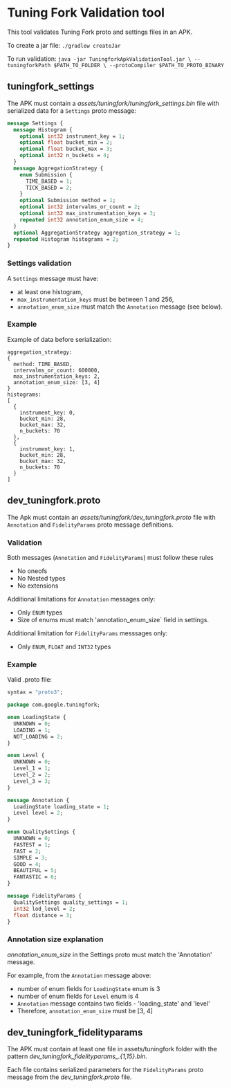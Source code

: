 # Tuning Fork Validation tool

This tool validates Tuning Fork proto and settings files in an APK.

To create a jar file:
`./gradlew createJar`

To run validation:
`java -jar TuningforkApkValidationTool.jar \
  --tuningforkPath $PATH_TO_FOLDER \
  --protoCompiler $PATH_TO_PROTO_BINARY`

## tuningfork_settings

The APK must contain a *assets/tuningfork/tuningfork_settings.bin* file with
serialized data for a `Settings` proto message:

```proto
message Settings {
  message Histogram {
    optional int32 instrument_key = 1;
    optional float bucket_min = 2;
    optional float bucket_max = 3;
    optional int32 n_buckets = 4;
  }
  message AggregationStrategy {
    enum Submission {
      TIME_BASED = 1;
      TICK_BASED = 2;
    }
    optional Submission method = 1;
    optional int32 intervalms_or_count = 2;
    optional int32 max_instrumentation_keys = 3;
    repeated int32 annotation_enum_size = 4;
  }
  optional AggregationStrategy aggregation_strategy = 1;
  repeated Histogram histograms = 2;
}
```

### Settings validation

A `Settings` message must have:

* at least one histogram,
* `max_instrumentation_keys` must be between 1 and 256,
* `annotation_enum_size` must match the `Annotation` message (see below).

### Example

Example of data before serialization:

```textproto
aggregation_strategy:
{
  method: TIME_BASED,
  intervalms_or_count: 600000,
  max_instrumentation_keys: 2,
  annotation_enum_size: [3, 4]
}
histograms:
[
  {
    instrument_key: 0,
    bucket_min: 28,
    bucket_max: 32,
    n_buckets: 70
  },
  {
    instrument_key: 1,
    bucket_min: 28,
    bucket_max: 32,
    n_buckets: 70
  }
]
```

## dev_tuningfork.proto

The Apk must contain an *assets/tuningfork/dev_tuningfork.proto* file with
`Annotation` and `FidelityParams` proto message definitions.

### Validation

Both messages (`Annotation` and `FidelityParams`) must follow these rules

* No oneofs
* No Nested types
* No extensions

Additional limitations for `Annotation` messages only:

* Only `ENUM` types
* Size of enums must match 'annotation_enum_size` field in settings.

Additional limitation for `FidelityParams` messsages only:

* Only `ENUM`, `FLOAT` and `INT32` types

### Example

Valid .proto file:

```proto
syntax = "proto3";

package com.google.tuningfork;

enum LoadingState {
  UNKNOWN = 0;
  LOADING = 1;
  NOT_LOADING = 2;
}

enum Level {
  UNKNOWN = 0;
  Level_1 = 1;
  Level_2 = 2;
  Level_3 = 3;
}

message Annotation {
  LoadingState loading_state = 1;
  Level level = 2;
}

enum QualitySettings {
  UNKNOWN = 0;
  FASTEST = 1;
  FAST = 2;
  SIMPLE = 3;
  GOOD = 4;
  BEAUTIFUL = 5;
  FANTASTIC = 6;
}

message FidelityParams {
  QualitySettings quality_settings = 1;
  int32 lod_level = 2;
  float distance = 3;
}
```

### Annotation size explanation

*annotation_enum_size* in the Settings proto must match the 'Annotation'
message.

For example, from the `Annotation` message above:

  * number of enum fields for `LoadingState` enum is 3
  * number of enum fields for `Level` enum is 4
  * `Annotation` message contains two fields - 'loading_state' and 'level'
  * Therefore, `annotation_enum_size` must be [3, 4]

## dev_tuningfork_fidelityparams

The APK must contain at least one file in assets/tuningfork folder with the
pattern *dev_tuningfork_fidelityparams_.{1,15}.bin*.

Each file contains serialized parameters for the `FidelityParams` proto message
from the *dev_tuningfork.proto* file.


